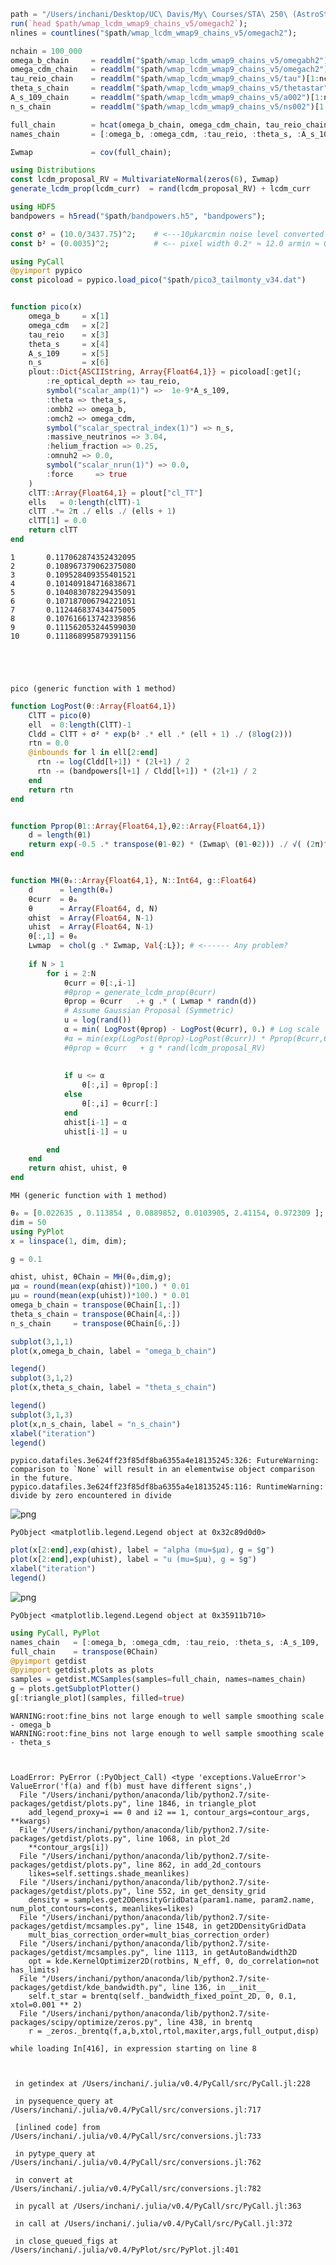 

```julia
path = "/Users/inchani/Desktop/UC\ Davis/My\ Courses/STA\ 250\ (AstroStatistics)/HW/HW2"
run(`head $path/wmap_lcdm_wmap9_chains_v5/omegach2`);
nlines = countlines("$path/wmap_lcdm_wmap9_chains_v5/omegach2");

nchain = 100_000
omega_b_chain     = readdlm("$path/wmap_lcdm_wmap9_chains_v5/omegabh2")[1:nchain,2]
omega_cdm_chain   = readdlm("$path/wmap_lcdm_wmap9_chains_v5/omegach2")[1:nchain,2]
tau_reio_chain    = readdlm("$path/wmap_lcdm_wmap9_chains_v5/tau")[1:nchain,2]
theta_s_chain     = readdlm("$path/wmap_lcdm_wmap9_chains_v5/thetastar")[1:nchain,2]
A_s_109_chain     = readdlm("$path/wmap_lcdm_wmap9_chains_v5/a002")[1:nchain,2]  # <-- 10⁹ * A_s
n_s_chain         = readdlm("$path/wmap_lcdm_wmap9_chains_v5/ns002")[1:nchain,2]

full_chain        = hcat(omega_b_chain, omega_cdm_chain, tau_reio_chain, theta_s_chain, A_s_109_chain, n_s_chain);
names_chain       = [:omega_b, :omega_cdm, :tau_reio, :theta_s, :A_s_109, :n_s];

Σwmap             = cov(full_chain);

using Distributions
const lcdm_proposal_RV = MultivariateNormal(zeros(6), Σwmap)
generate_lcdm_prop(lcdm_curr)  = rand(lcdm_proposal_RV) + lcdm_curr

using HDF5
bandpowers = h5read("$path/bandpowers.h5", "bandpowers");

const σ² = (10.0/3437.75)^2;    # <---10μkarcmin noise level converted to radian pixels (1 radian = 3437.75 arcmin)
const b² = (0.0035)^2;          # <-- pixel width 0.2ᵒ ≈ 12.0 armin ≈ 0.0035 radians          

using PyCall
@pyimport pypico
const picoload = pypico.load_pico("$path/pico3_tailmonty_v34.dat")


function pico(x)     
    omega_b     = x[1]
    omega_cdm   = x[2]
    tau_reio    = x[3]
    theta_s     = x[4]
    A_s_109     = x[5]
    n_s         = x[6]
    plout::Dict{ASCIIString, Array{Float64,1}} = picoload[:get](;
        :re_optical_depth => tau_reio,
        symbol("scalar_amp(1)") =>  1e-9*A_s_109,
        :theta => theta_s,
        :ombh2 => omega_b,
        :omch2 => omega_cdm,
        symbol("scalar_spectral_index(1)") => n_s,
        :massive_neutrinos => 3.04,
        :helium_fraction => 0.25,
        :omnuh2 => 0.0,
        symbol("scalar_nrun(1)") => 0.0,
        :force     => true
    )
    clTT::Array{Float64,1} = plout["cl_TT"]
    ells   = 0:length(clTT)-1
    clTT .*= 2π ./ ells ./ (ells + 1)
    clTT[1] = 0.0
    return clTT
end
```

    1       0.117062874352432095
    2       0.108967379062375080
    3       0.109528409355401521
    4       0.101409184716838671
    5       0.104083078229435091
    6       0.107187006794221051
    7       0.112446837434475005
    8       0.107616613742339856
    9       0.111562053244599030
    10      0.111868995879391156





    pico (generic function with 1 method)




```julia
function LogPost(θ::Array{Float64,1})
    ClTT = pico(θ)
    ell  = 0:length(ClTT)-1
    Cldd = ClTT + σ² * exp(b² .* ell .* (ell + 1) ./ (8log(2)))
    rtn = 0.0
    @inbounds for l in ell[2:end]
      rtn -= log(Cldd[l+1]) * (2l+1) / 2
      rtn -= (bandpowers[l+1] / Cldd[l+1]) * (2l+1) / 2
    end
    return rtn
end


function Pprop(θ1::Array{Float64,1},θ2::Array{Float64,1})
    d = length(θ1)
    return exp(-0.5 .* transpose(θ1-θ2) * (Σwmap\ (θ1-θ2))) ./ √( (2π)^d * det(Σwmap))
end


function MH(θ₀::Array{Float64,1}, N::Int64, g::Float64)
    d      = length(θ₀)
    θcurr  = θ₀
    θ      = Array(Float64, d, N)
    αhist  = Array(Float64, N-1)    
    uhist  = Array(Float64, N-1)    
    θ[:,1] = θ₀
    Lwmap  = chol(g .* Σwmap, Val{:L}); # <------ Any problem?
    
    if N > 1 
        for i = 2:N
            θcurr = θ[:,i-1]
            #θprop = generate_lcdm_prop(θcurr)
            θprop = θcurr   .+ g .* ( Lwmap * randn(d))             
            # Assume Gaussian Proposal (Symmetric)            
            u = log(rand())
            α = min( LogPost(θprop) - LogPost(θcurr), 0.) # Log scale
            #α = min(exp(LogPost(θprop)-LogPost(θcurr)) * Pprop(θcurr,θprop) / Pprop(θprop,θcurr) ,1.)[1]            
            #θprop = θcurr   + g * rand(lcdm_proposal_RV) 
            
            
            if u <= α
                θ[:,i] = θprop[:]
            else
                θ[:,i] = θcurr[:]
            end
            αhist[i-1] = α
            uhist[i-1] = u

        end
    end
    return αhist, uhist, θ
end
```




    MH (generic function with 1 method)




```julia
θ₀ = [0.022635 , 0.113854 , 0.0889852, 0.0103905, 2.41154, 0.972309 ];
dim = 50
using PyPlot
x = linspace(1, dim, dim);
```


```julia
g = 0.1

αhist, uhist, θChain = MH(θ₀,dim,g);
μα = round(mean(exp(αhist))*100.) * 0.01
μu = round(mean(exp(uhist))*100.) * 0.01
omega_b_chain = transpose(θChain[1,:])
theta_s_chain = transpose(θChain[4,:])
n_s_chain     = transpose(θChain[6,:])

subplot(3,1,1)
plot(x,omega_b_chain, label = "omega_b_chain")

legend()
subplot(3,1,2)
plot(x,theta_s_chain, label = "theta_s_chain")

legend()
subplot(3,1,3)
plot(x,n_s_chain, label = "n_s_chain")
xlabel("iteration")
legend()
```

    pypico.datafiles.3e624ff23f85df8ba6355a4e18135245:326: FutureWarning: comparison to `None` will result in an elementwise object comparison in the future.
    pypico.datafiles.3e624ff23f85df8ba6355a4e18135245:116: RuntimeWarning: divide by zero encountered in divide



![png](output_3_1.png)





    PyObject <matplotlib.legend.Legend object at 0x32c89d0d0>




```julia
plot(x[2:end],exp(αhist), label = "alpha (mu=$μα), g = $g")
plot(x[2:end],exp(uhist), label = "u (mu=$μu), g = $g")
xlabel("iteration")
legend()
```


![png](output_4_0.png)





    PyObject <matplotlib.legend.Legend object at 0x35911b710>




```julia
using PyCall, PyPlot
names_chain   = [:omega_b, :omega_cdm, :tau_reio, :theta_s, :A_s_109, :n_s]
full_chain    = transpose(θChain)
@pyimport getdist
@pyimport getdist.plots as plots
samples = getdist.MCSamples(samples=full_chain, names=names_chain)
g = plots.getSubplotPlotter()
g[:triangle_plot](samples, filled=true)
```

    WARNING:root:fine_bins not large enough to well sample smoothing scale - omega_b
    WARNING:root:fine_bins not large enough to well sample smoothing scale - theta_s



    LoadError: PyError (:PyObject_Call) <type 'exceptions.ValueError'>
    ValueError('f(a) and f(b) must have different signs',)
      File "/Users/inchani/python/anaconda/lib/python2.7/site-packages/getdist/plots.py", line 1846, in triangle_plot
        add_legend_proxy=i == 0 and i2 == 1, contour_args=contour_args, **kwargs)
      File "/Users/inchani/python/anaconda/lib/python2.7/site-packages/getdist/plots.py", line 1068, in plot_2d
        **contour_args[i])
      File "/Users/inchani/python/anaconda/lib/python2.7/site-packages/getdist/plots.py", line 862, in add_2d_contours
        likes=self.settings.shade_meanlikes)
      File "/Users/inchani/python/anaconda/lib/python2.7/site-packages/getdist/plots.py", line 552, in get_density_grid
        density = samples.get2DDensityGridData(param1.name, param2.name, num_plot_contours=conts, meanlikes=likes)
      File "/Users/inchani/python/anaconda/lib/python2.7/site-packages/getdist/mcsamples.py", line 1548, in get2DDensityGridData
        mult_bias_correction_order=mult_bias_correction_order)
      File "/Users/inchani/python/anaconda/lib/python2.7/site-packages/getdist/mcsamples.py", line 1113, in getAutoBandwidth2D
        opt = kde.KernelOptimizer2D(rotbins, N_eff, 0, do_correlation=not has_limits)
      File "/Users/inchani/python/anaconda/lib/python2.7/site-packages/getdist/kde_bandwidth.py", line 136, in __init__
        self.t_star = brentq(self._bandwidth_fixed_point_2D, 0, 0.1, xtol=0.001 ** 2)
      File "/Users/inchani/python/anaconda/lib/python2.7/site-packages/scipy/optimize/zeros.py", line 438, in brentq
        r = _zeros._brentq(f,a,b,xtol,rtol,maxiter,args,full_output,disp)
    
    while loading In[416], in expression starting on line 8

    

     in getindex at /Users/inchani/.julia/v0.4/PyCall/src/PyCall.jl:228

     in pysequence_query at /Users/inchani/.julia/v0.4/PyCall/src/conversions.jl:717

     [inlined code] from /Users/inchani/.julia/v0.4/PyCall/src/conversions.jl:733

     in pytype_query at /Users/inchani/.julia/v0.4/PyCall/src/conversions.jl:762

     in convert at /Users/inchani/.julia/v0.4/PyCall/src/conversions.jl:782

     in pycall at /Users/inchani/.julia/v0.4/PyCall/src/PyCall.jl:363

     in call at /Users/inchani/.julia/v0.4/PyCall/src/PyCall.jl:372

     in close_queued_figs at /Users/inchani/.julia/v0.4/PyPlot/src/PyPlot.jl:401

